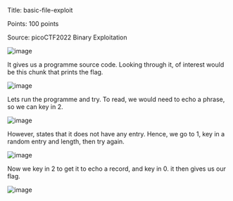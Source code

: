 Title: basic-file-exploit

Points: 100 points

Source: picoCTF2022 Binary Exploitation

![image](https://github.com/eugeneowh/picoCTF/assets/91729496/24f2d200-4e65-42a9-9dfb-45a566c685b1)

It gives us a programme source code. Looking through it, of interest would be this chunk that prints the flag.

![image](https://github.com/eugeneowh/picoCTF/assets/91729496/7ac39ddf-f340-4755-bb05-06ec1de76003)

Lets run the programme and try. To read, we would need to echo a phrase, so we can key in 2. 

![image](https://github.com/eugeneowh/picoCTF/assets/91729496/e1217681-e506-4dc2-b6fb-1c5515f7e8f8)

However, states that it does not have any entry. Hence, we go to 1, key in a random entry and length, then try again.

![image](https://github.com/eugeneowh/picoCTF/assets/91729496/9a819d42-7239-488e-bc62-444a09851ae6)

Now we key in 2 to get it to echo a record, and key in 0. it then gives us our flag.

![image](https://github.com/eugeneowh/picoCTF/assets/91729496/de15422c-368e-4759-9b49-9f6da0c69db2)
